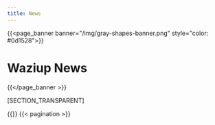 ```yaml
---
title: News
---
```


{{<page_banner banner="/img/gray-shapes-banner.png" style="color: #0d1528">}}
# Waziup News
{{</page_banner >}}

[SECTION_TRANSPARENT]

{{<title>}}All News{{</title>}}
{{< pagination >}}
